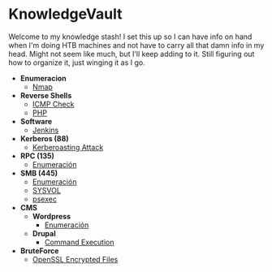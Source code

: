 # KnowledgeVault

Welcome to my knowledge stash! I set this up so I can have info on hand when I'm doing HTB machines and not have to carry all that damn info in my head. Might not seem like much, but I'll keep adding to it. Still figuring out how to organize it, just winging it as I go.

- **Enumeracion**
  - [Nmap](/Enumeracion/nmap.md/)
- **Reverse Shells**
  - [ICMP Check](/ReverseShells/ICMPCheck.md/)
  - [PHP](/ReverseShells/php.md/)
- **Software**
  - [Jenkins](/Software/Jenkins.md/)
- **Kerberos (88)**
  - [Kerberoasting Attack](/KBR(88)/Kerberoasting.md/)
- **RPC (135)**
  - [Enumeración](/RPC(135)/Enumeration.md/)
- **SMB (445)**
  - [Enumeración](/SMB(445)/Enumeración.md/)
  - [SYSVOL](/SMB(445)/SYSVOL.md/)
  - [psexec](/SMB(445)/psexec.md/)
- **CMS**
  - **Wordpress**
    - [Enumeración](/CMS/Wordpress/Enumeration.md/)
  - **Drupal**
    - [Command Execution](/CMS/Drupal/Command_Execution.md)
- **BruteForce**
  - [OpenSSL Encrypted Files](/BruteForce/OpenSSL.md/)
